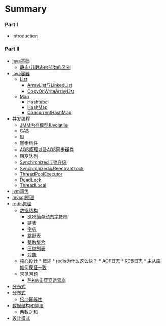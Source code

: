 # Summary

### Part I
* [Introduction](README.md)

### Part II
* [java基础]()
    * [静态/非静态内部类的区别](java基础/1.静态内部类的区别.md)    
* [java容器]()
    * [List]()
        * [ArrayList与LinkedList](java容器/List/1.ArrayList与LinkedList.md)
        * [CopyOnWriteArrayList](java容器/List/2.CopyOnWriteArrayList.md)
    * [Map]()
        * [Hashtabel](java容器/Map/1.Hashtabel.md)
        * [HashMap](java容器/Map/2.HashMap.md)
        * [ConcurrentHashMap](java容器/Map/3.ConcurrentHashMap.md)
* [并发编程]()
    * [JMM内存模型和volatile](并发编程/1.JMM内存模型和volatile.md)
    * [CAS](并发编程/2.CAS.md)
    * [锁](并发编程/3.锁.md)
    * [同步组件](并发编程/4.CountDownLatch、CyclicBarrier、Semaphore.md)
    * [AQS原理以及AQS同步组件](并发编程/5.AQS原理以及AQS同步组件.md)
    * [阻塞队列](并发编程/6.阻塞队列.md)
    * [Synchronized与锁升级](并发编程/7.Synchronized与锁升级.md)
    * [Synchronized与ReentrantLock](并发编程/8.Synchronized与ReentrantLock.md)
    * [ThreadPoolExecutor](并发编程/9.ThreadPoolExecutor.md)
    * [DeadLock](并发编程/10.DeadLock.md)
    * [ThreadLocal](并发编程/11.ThreadLocal.md)
* [jvm调优]()
* [mysql原理]()
* [redis原理]()
    * [数据结构]()
        * [SDS简单动态字符串](redis原理/数据结构/1.简单动态字符串.md)
        * [链表](redis原理/数据结构/2.链表.md)
        * [字典](redis原理/数据结构/3.字典.md)
        * [跳跃表](redis原理/数据结构/4.跳跃表.md)
        * [整数集合](redis原理/数据结构/5.整数集合.md)
        * [压缩列表](redis原理/数据结构/6.压缩列表.md)
        * [对象](redis原理/数据结构/7.对象.md)
    * [核心设计]()
            * [概述](redis原理/核心设计/1.redis核心设计概述.md)
            * [redis为什么这么快？](redis原理/核心设计/2.redis为什么这么快.md)
            * [AOF日志](redis原理/核心设计/3.AOF日志.md)
            * [RDB日志](redis原理/核心设计/4.RDB日志.md)
            * [主从库如何保证一致](redis原理/核心设计/5.主从库如何保证一致.md)
    * [常见问题]()
        * [热key击穿穿透雪崩](redis原理/常见问题/1.热key击穿穿透雪崩.md)
* [分布式]()
* [分布式]()
    * [接口幂等性](解决方案/1.如何保证接口幂等性.md)
* [数据结构和算法]()
    * [两数之和](数据结构与算法/1.两数之和.md)
* [设计模式]()

